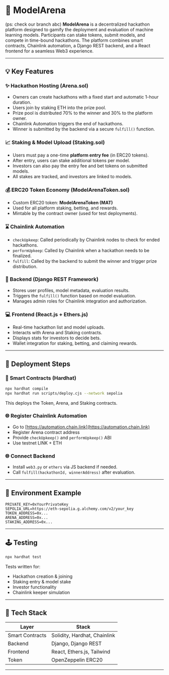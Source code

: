 # 🧠 ModelArena
(ps: check our branch abc)
**ModelArena** is a decentralized hackathon platform designed to gamify the deployment and evaluation of machine learning models. Participants can stake tokens, submit models, and compete in time-bound hackathons. The platform combines smart contracts, Chainlink automation, a Django REST backend, and a React frontend for a seamless Web3 experience.

---

## 💡 Key Features

### ✨ Hackathon Hosting (Arena.sol)

* Owners can create hackathons with a fixed start and automatic 1-hour duration.
* Users join by staking ETH into the prize pool.
* Prize pool is distributed 70% to the winner and 30% to the platform owner.
* Chainlink Automation triggers the end of hackathons.
* Winner is submitted by the backend via a secure `fulfill()` function.

### 📈 Staking & Model Upload (Staking.sol)

* Users must pay a one-time **platform entry fee** (in ERC20 tokens).
* After entry, users can stake additional tokens per model.
* Investors can also pay the entry fee and bet tokens on submitted models.
* All stakes are tracked, and investors are linked to models.

### 💰 ERC20 Token Economy (ModelArenaToken.sol)

* Custom ERC20 token: **ModelArenaToken (MAT)**
* Used for all platform staking, betting, and rewards.
* Mintable by the contract owner (used for test deployments).

### ⌛ Chainlink Automation

* `checkUpkeep`: Called periodically by Chainlink nodes to check for ended hackathons.
* `performUpkeep`: Called by Chainlink when a hackathon needs to be finalized.
* `fulfill`: Called by the backend to submit the winner and trigger prize distribution.

### 📝 Backend (Django REST Framework)

* Stores user profiles, model metadata, evaluation results.
* Triggers the `fulfill()` function based on model evaluation.
* Manages admin roles for Chainlink integration and authorization.

### 💻 Frontend (React.js + Ethers.js)

* Real-time hackathon list and model uploads.
* Interacts with Arena and Staking contracts.
* Displays stats for investors to decide bets.
* Wallet integration for staking, betting, and claiming rewards.

---

## 🏒 Deployment Steps

### 🔧 Smart Contracts (Hardhat)

```bash
npx hardhat compile
npx hardhat run scripts/deploy.cjs --network sepolia
```

This deploys the Token, Arena, and Staking contracts.

### 🌐 Register Chainlink Automation

* Go to [https://automation.chain.link](https://automation.chain.link)
* Register Arena contract address
* Provide `checkUpkeep()` and `performUpkeep()` ABI
* Use testnet LINK + ETH

### 🌐 Connect Backend

* Install `web3.py` or `ethers` via JS backend if needed.
* Call `fulfill(hackathonId, winnerAddress)` after evaluation.

---

## 🔐 Environment Example

```env
PRIVATE_KEY=0xYourPrivateKey
SEPOLIA_URL=https://eth-sepolia.g.alchemy.com/v2/your_key
TOKEN_ADDRESS=0x...
ARENA_ADDRESS=0x...
STAKING_ADDRESS=0x...
```

---

## 🕹️ Testing

```bash
npx hardhat test
```

Tests written for:

* Hackathon creation & joining
* Staking entry & model stake
* Investor functionality
* Chainlink keeper simulation

---

## 🚀 Tech Stack

| Layer           | Stack                        |
| --------------- | ---------------------------- |
| Smart Contracts | Solidity, Hardhat, Chainlink |
| Backend         | Django, Django REST          |
| Frontend        | React, Ethers.js, Tailwind   |
| Token           | OpenZeppelin ERC20           |

---


